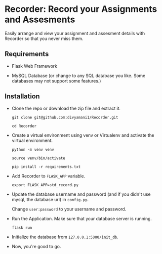 # Recorder: Record your Assignments and Assesments  

Easily arrange and view your assignment and assesment details with Recorder so that you never miss them.

## Requirements  

* Flask Web Framework

* MySQL Database (or change to any SQL database you like. Some databases may not support some features.)

## Installation

* Clone the repo or download the zip file and extract it.

  `git clone git@github.com:divyamani1/Recorder.git`
  
  `cd Recorder`
  
* Create a virtual environment using venv or Virtualenv and activate the virtual environment.

  `python -m venv venv`
  
  `source venv/bin/activate`
  
  `pip install -r requirements.txt`
  
* Add Recorder to `FLASK_APP` variable.

  `export FLASK_APP=std_record.py`
  
* Update the database username and password (and if you didn't use mysql, the database url) in `config.py`.
  
  Change `user:password` to your username and password.

* Run the Application. Make sure that your database server is running.

  `flask run`

* Initialize the database from `127.0.0.1:5000/init_db`.

* Now, you're good to go.
